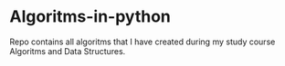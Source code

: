 # Algoritms-in-python
Repo contains all algoritms that I have created during my study course Algoritms and Data Structures.